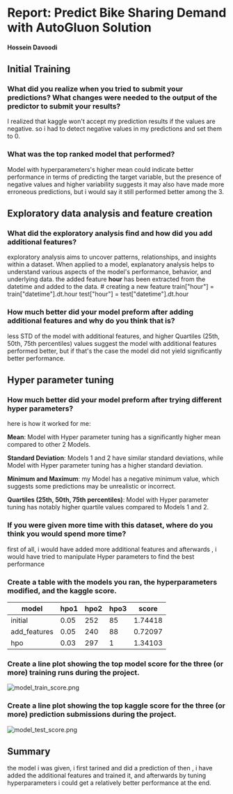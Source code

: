 # Report: Predict Bike Sharing Demand with AutoGluon Solution
#### Hossein Davoodi

## Initial Training
### What did you realize when you tried to submit your predictions? What changes were needed to the output of the predictor to submit your results?
I realized that kaggle won't accept my prediction results if the values are negative. so i had to detect negative values in my predictions and set them to 0.

### What was the top ranked model that performed?
Model with hyperparameters's higher mean could indicate better performance in terms of predicting the target variable, but the presence of negative values and higher variability suggests it may also have made more erroneous predictions, but i  would say it still performed better among the 3.

## Exploratory data analysis and feature creation
### What did the exploratory analysis find and how did you add additional features?
exploratory analysis aims to uncover patterns, relationships, and insights within a dataset. When applied to a model, explanatory analysis helps to understand various aspects of the model's performance, behavior, and underlying data. the added feature **hour** has been extracted from the datetime
and added to the data.
    # creating a new feature
    train["hour"] = train["datetime"].dt.hour
    test["hour"] = test["datetime"].dt.hour 

### How much better did your model preform after adding additional features and why do you think that is?
less STD of the model with additional features, and higher Quartiles (25th, 50th, 75th percentiles) values suggest the model with additional features performed better, but if that's the case the model did not yield significantly better performance.

## Hyper parameter tuning
### How much better did your model preform after trying different hyper parameters?
here is how it worked for me:

**Mean**: Model with Hyper parameter tuning has a significantly higher mean compared to other 2 Models.

**Standard Deviation**: Models 1 and 2 have similar standard deviations, while Model with Hyper parameter tuning has a higher standard deviation.

**Minimum and Maximum**: my Model has a negative minimum value, which suggests some predictions may be unrealistic or incorrect.

**Quartiles (25th, 50th, 75th percentiles)**: Model with Hyper parameter tuning has notably higher quartile values compared to Models 1 and 2.

### If you were given more time with this dataset, where do you think you would spend more time?
first of all, i would have added more additional features and afterwards , i would have tried to manipulate Hyper parameters to find the best performance

### Create a table with the models you ran, the hyperparameters modified, and the kaggle score.
|model|hpo1|hpo2|hpo3|score|
|--|--|--|--|--|
|initial|0.05|252|85|1.74418|
|add_features|0.05|240|88|0.72097|
|hpo|0.03|297|1|1.34103|

### Create a line plot showing the top model score for the three (or more) training runs during the project.

![model_train_score.png](dataSets/model_train_score.png)

### Create a line plot showing the top kaggle score for the three (or more) prediction submissions during the project.

![model_test_score.png](model_test_score.png)

## Summary
the model i was given, i first tarined and did a prediction of then , i have added the additional features and trained it, and afterwards by tuning hyperparameters i could get a relatively better performance at the end.